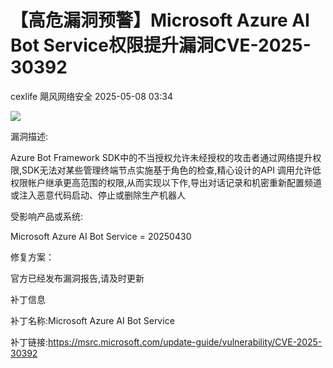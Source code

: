#  【高危漏洞预警】Microsoft Azure AI Bot Service权限提升漏洞CVE-2025-30392   
cexlife  飓风网络安全   2025-05-08 03:34  
  
![](https://mmbiz.qpic.cn/mmbiz_png/ibhQpAia4xu027zd9MtuGpLyLxMj6O4USbP6Mjt94wjaSBCaL35NWZ2rFVSE91xLGsiaByPMbHhyhmZVNFUUDAMww/640?wx_fmt=png&from=appmsg "")  
  
漏洞描述:  
  
Azure Bot Framework SDK中的不当授权允许未经授权的攻击者通过网络提升权限,SDK无法对某些管理终端节点实施基于角色的检查,精心设计的API 调用允许低权限帐户继承更高范围的权限,从而实现以下作,导出对话记录和机密重新配置频道或注入恶意代码启动、停止或删除生产机器人  
  
受影响产品或系统:  
  
Microsoft Azure AI Bot Service = 20250430  
  
修复方案：  
  
官方已经发布漏洞报告,请及时更新  
  
补丁信息  
  
补丁名称:Microsoft Azure AI Bot Service  
  
补丁链接:https://msrc.microsoft.com/update-guide/vulnerability/CVE-2025-30392  
  
  
